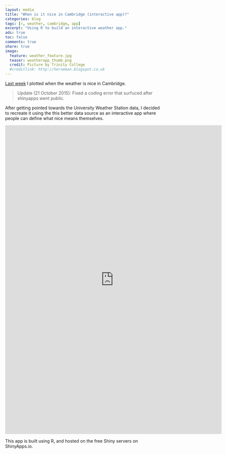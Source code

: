 ```yaml
---
layout: media
title: "When is it nice in Cambridge (interactive app)?"
categories: blog
tags: [r, weather, cambridge, app]
excerpt: "Using R to build an interactive weather app."
ads: true
toc: false
comments: true
share: true
image:
  feature: weather_feature.jpg
  teaser: weatherapp_thumb.png
  credit: Picture by Trinity College
  #creditlink: http://herneman.blogspot.co.uk
---
```


[Last week](http:epijim.uk/blog/when-cam-nice/) I plotted when the weather is nice in Cambridge.

> Update (21 October 2015): Fixed a coding error that surfuced after shinyapps went public.

After getting pointed towards the University Weather Station data, I decided to recreate it
using the this better data source as an interactive app where people can define
what nice means themselves.

<iframe src="https://epijim.shinyapps.io/Shiny_whenisnicecam" name="weatherapp" scrolling="auto" frameborder="no" align="center" height = "1000px" width = "700px">
</iframe>

This app is built using R, and hosted on the free Shiny servers on ShinyApps.io.
